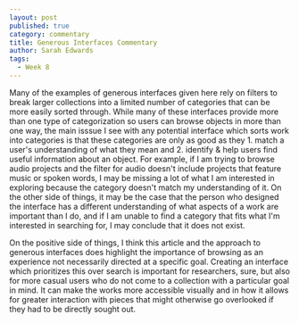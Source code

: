 ```yaml
---
layout: post
published: true
category: commentary
title: Generous Interfaces Commentary
author: Sarah Edwards
tags:
  - Week 8
---
```

Many of the examples of generous interfaces given here rely on filters to break larger collections into a limited number of categories that can be more easily sorted through. While many of these interfaces provide more than one type of categorization so users can browse objects in more than one way, the main isssue I see with any potential interface which sorts work into categories is that these categories are only as good as they 1. match a user's understanding of what they mean and 2. identify & help users find useful information about an object. For example, if I am trying to browse audio projects and the filter for audio doesn't include projects that feature music or spoken words, I may be missing a lot of what I am interested in exploring because the category doesn't match my understanding of it. On the other side of things, it may be the case that the person who designed the interface has a different understanding of what aspects of a work are important than I do, and if I am unable to find a category that fits what I'm interested in searching for, I may conclude that it does not exist. 

On the positive side of things, I think this article and the approach to generous interfaces does highlight the importance of browsing as an experience not necessarily directed at a specific goal. Creating an interface which prioritizes this over search is important for researchers, sure, but also for more casual users who do not come to a collection with a particular goal in mind. It can make the works more accessible visually and in how it allows for greater interaction with pieces that might otherwise go overlooked if they had to be directly sought out.